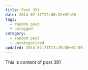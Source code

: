 ```yaml
---
title: Post 391
date: 2014-07-17T22:08:32+07:00
tags:
  - random post
  - untagged
category:
  - random post
  - uncategorized
updated: 2014-04-27T13:20:00+07:00
---
```

This is content of post 391